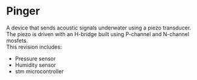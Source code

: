 # Pinger
A device that sends acoustic signals underwater using a piezo transducer.  
The piezo is driven with an H-bridge built using P-channel and N-channel mosfets.  
This revision includes:
- Pressure sensor
- Humidity sensor
- stm microcontroller
